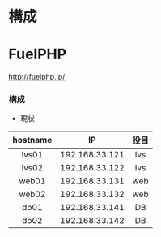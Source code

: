 # 構成


# FuelPHP

http://fuelphp.jp/


### 構成

+ 現状

hostname | IP | 役目
:-:|:-:|:-:
lvs01  | 192.168.33.121 | lvs
lvs02  | 192.168.33.122 | lvs
web01  | 192.168.33.131 | web
web02  | 192.168.33.132 | web
db01   | 192.168.33.141 | DB
db02   | 192.168.33.142 | DB
